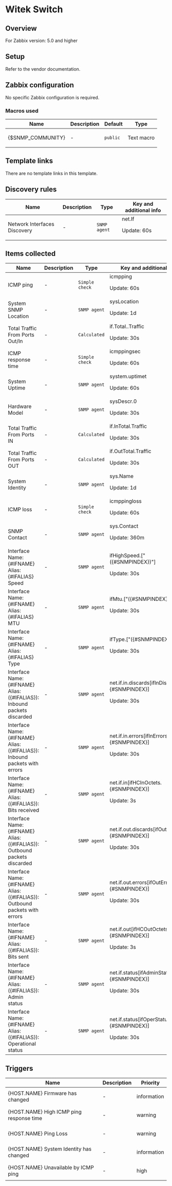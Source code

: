 # Witek Switch

## Overview

For Zabbix version: 5.0 and higher

## Setup

Refer to the vendor documentation.

## Zabbix configuration

No specific Zabbix configuration is required.

### Macros used

|Name|Description|Default|Type|
|----|-----------|-------|----|
|{$SNMP_COMMUNITY}|<p>-</p>|`public`|Text macro|
## Template links

There are no template links in this template.

## Discovery rules

|Name|Description|Type|Key and additional info|
|----|-----------|----|----|
|Network Interfaces Discovery|<p>-</p>|`SNMP agent`|net.If<p>Update: 60s</p>|
## Items collected

|Name|Description|Type|Key and additional info|
|----|-----------|----|----|
|ICMP ping|<p>-</p>|`Simple check`|icmpping<p>Update: 60s</p>|
|System SNMP Location|<p>-</p>|`SNMP agent`|sysLocation<p>Update: 1d</p>|
|Total Traffic From Ports Out/In|<p>-</p>|`Calculated`|if.Total..Traffic<p>Update: 30s</p>|
|ICMP response time|<p>-</p>|`Simple check`|icmppingsec<p>Update: 60s</p>|
|System Uptime|<p>-</p>|`SNMP agent`|system.uptimet<p>Update: 60s</p>|
|Hardware Model|<p>-</p>|`SNMP agent`|sysDescr.0<p>Update: 30s</p>|
|Total Traffic From Ports IN|<p>-</p>|`Calculated`|if.InTotal.Traffic<p>Update: 30s</p>|
|Total Traffic From Ports OUT|<p>-</p>|`Calculated`|if.OutTotal.Traffic<p>Update: 30s</p>|
|System Identity|<p>-</p>|`SNMP agent`|sys.Name<p>Update: 1d</p>|
|ICMP loss|<p>-</p>|`Simple check`|icmppingloss<p>Update: 60s</p>|
|SNMP Contact|<p>-</p>|`SNMP agent`|sys.Contact<p>Update: 360m</p>|
|Interface Name:{#IFNAME} Alias:{#IFALIAS} Speed|<p>-</p>|`SNMP agent`|ifHighSpeed.["({#SNMPINDEX})"]<p>Update: 30s</p>|
|Interface Name:{#IFNAME} Alias:{#IFALIAS}  MTU|<p>-</p>|`SNMP agent`|ifMtu.["({#SNMPINDEX})"]<p>Update: 30s</p>|
|Interface Name:{#IFNAME} Alias:{#IFALIAS} Type|<p>-</p>|`SNMP agent`|ifType.["({#SNMPINDEX})"]<p>Update: 30s</p>|
|Interface Name:{#IFNAME} Alias:({#IFALIAS}): Inbound packets discarded|<p>-</p>|`SNMP agent`|net.if.in.discards[ifInDiscards.{#SNMPINDEX}]<p>Update: 30s</p>|
|Interface Name:{#IFNAME} Alias:({#IFALIAS}): Inbound packets with errors|<p>-</p>|`SNMP agent`|net.if.in.errors[ifInErrors.{#SNMPINDEX}]<p>Update: 30s</p>|
|Interface Name:{#IFNAME} Alias:({#IFALIAS}): Bits received|<p>-</p>|`SNMP agent`|net.if.in[ifHCInOctets.{#SNMPINDEX}]<p>Update: 3s</p>|
|Interface Name:{#IFNAME} Alias:({#IFALIAS}): Outbound packets discarded|<p>-</p>|`SNMP agent`|net.if.out.discards[ifOutDiscards.{#SNMPINDEX}]<p>Update: 30s</p>|
|Interface Name:{#IFNAME} Alias:({#IFALIAS}): Outbound packets with errors|<p>-</p>|`SNMP agent`|net.if.out.errors[ifOutErrors.{#SNMPINDEX}]<p>Update: 30s</p>|
|Interface Name:{#IFNAME} Alias:({#IFALIAS}): Bits sent|<p>-</p>|`SNMP agent`|net.if.out[ifHCOutOctets.{#SNMPINDEX}]<p>Update: 3s</p>|
|Interface Name:{#IFNAME} Alias:({#IFALIAS}): Admin status|<p>-</p>|`SNMP agent`|net.if.status[ifAdminStatus.{#SNMPINDEX}]<p>Update: 30s</p>|
|Interface Name:{#IFNAME} Alias:({#IFALIAS}): Operational status|<p>-</p>|`SNMP agent`|net.if.status[ifOperStatus.{#SNMPINDEX}]<p>Update: 30s</p>|
## Triggers

|Name|Description|Priority|
|----|-----------|----|
|{HOST.NAME} Firmware has changed|<p>-</p>|information|
|{HOST.NAME} High ICMP ping response time|<p>-</p>|warning|
|{HOST.NAME} Ping Loss|<p>-</p>|warning|
|{HOST.NAME} System Identity has changed|<p>-</p>|information|
|{HOST.NAME}	Unavailable by ICMP ping|<p>-</p>|high|
